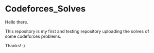 # Codeforces_Solves

Hello there.

This repository is my first and testing repository uploading the solves of some codeforces problems. 

Thanks! :)
